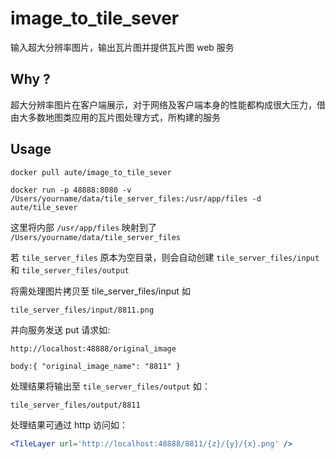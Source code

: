 # image_to_tile_sever

输入超大分辨率图片，输出瓦片图并提供瓦片图 web 服务

## Why ?

超大分辨率图片在客户端展示，对于网络及客户端本身的性能都构成很大压力，借由大多数地图类应用的瓦片图处理方式，所构建的服务 

## Usage

`docker pull aute/image_to_tile_sever`

`docker run -p 48888:8080 -v /Users/yourname/data/tile_server_files:/usr/app/files -d aute/tile_sever`

这里将内部 `/usr/app/files` 映射到了 `/Users/yourname/data/tile_server_files` 

若 `tile_server_files`  原本为空目录，则会自动创建 `tile_server_files/input` 和 `tile_server_files/output`

将需处理图片拷贝至 tile_server_files/input 如

`tile_server_files/input/8811.png`

并向服务发送 put 请求如:

 `http://localhost:48888/original_image`

`body:{
	"original_image_name": "8811"
}`

处理结果将输出至 `tile_server_files/output` 如：

`tile_server_files/output/8811`

处理结果可通过 http 访问如：

```jsx
<TileLayer url='http://localhost:48888/8811/{z}/{y}/{x}.png' />
```

